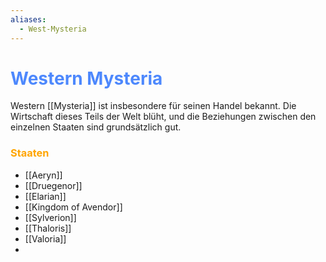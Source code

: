 ```yaml
---
aliases:
  - West-Mysteria
---
```

# <font color = 4d88fd>Western Mysteria</font>

Western [[Mysteria]] ist insbesondere für seinen Handel bekannt. Die Wirtschaft dieses Teils der Welt blüht, und die Beziehungen zwischen den einzelnen Staaten sind grundsätzlich gut.
### <font color = "orange">Staaten</font>
- [[Aeryn]]
- [[Druegenor]]
- [[Elarian]]
- [[Kingdom of Avendor]]
- [[Sylverion]]
- [[Thaloris]]
- [[Valoria]]
- 